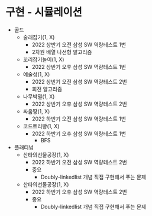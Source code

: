 # 구현 - 시뮬레이션
- 골드
  - 술래잡기(1, X)
    - 2022 상반기 오전 삼성 SW 역량테스트 1번
    - 2차원 배열 나선형 알고리즘
  - 꼬리잡기놀이(1, X)
    - 2022 상반기 오후 삼성 SW 역량테스트 1번
  - 예술성(1, X)
    - 2022 상반기 오전 삼성 SW 역량테스트 2번
    - 회전 알고리즘
  - 나무박멸(1, X)
    - 2022 상반기 오후 삼성 SW 역량테스트 2번 
  - 싸움땅(1, X)
    - 2022 하반기 오전 삼성 SW 역량테스트 1번
  - 코드트리빵(1, X)
    - 2022 하반기 오후 삼성 SW 역량테스트 1번
      - BFS
- 플래티넘
  - 산타의선물공장(1, X)
    - 2022 하반기 오전 삼성 SW 역량테스트 2번
    - 중요
      - Doubly-linkedlist 개념 직접 구현해서 푸는 문제
  - 산타의선물공장(1, X)
    - 2022 하반기 오후 삼성 SW 역량테스트 2번
    - 중요
      - Doubly-linkedlist 개념 직접 구현해서 푸는 문제